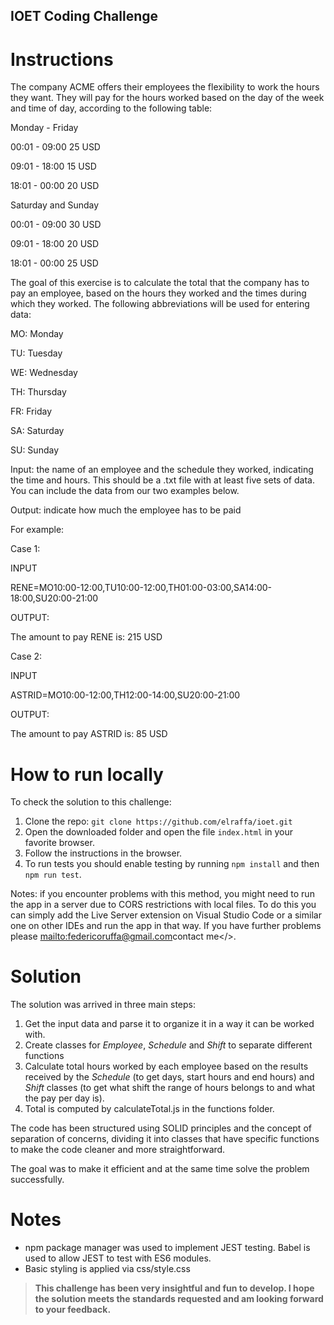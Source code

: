 ## IOET Coding Challenge

# Instructions

The company ACME offers their employees the flexibility to work the hours they want. They will pay for the hours worked based on the day of the week and time of day, according to the following table:

Monday - Friday

00:01 - 09:00 25 USD

09:01 - 18:00 15 USD

18:01 - 00:00 20 USD

Saturday and Sunday

00:01 - 09:00 30 USD

09:01 - 18:00 20 USD

18:01 - 00:00 25 USD

The goal of this exercise is to calculate the total that the company has to pay an employee, based on the hours they worked and the times during which they worked. The following abbreviations will be used for entering data:

MO: Monday

TU: Tuesday

WE: Wednesday

TH: Thursday

FR: Friday

SA: Saturday

SU: Sunday

Input: the name of an employee and the schedule they worked, indicating the time and hours. This should be a .txt file with at least five sets of data. You can include the data from our two examples below.

Output: indicate how much the employee has to be paid

For example:

Case 1:

INPUT

RENE=MO10:00-12:00,TU10:00-12:00,TH01:00-03:00,SA14:00-18:00,SU20:00-21:00

OUTPUT:

The amount to pay RENE is: 215 USD

Case 2:

INPUT

ASTRID=MO10:00-12:00,TH12:00-14:00,SU20:00-21:00

OUTPUT:

The amount to pay ASTRID is: 85 USD

# How to run locally

To check the solution to this challenge:

1. Clone the repo: `git clone https://github.com/elraffa/ioet.git`
2. Open the downloaded folder and open the file `index.html` in your favorite browser.
3. Follow the instructions in the browser.
4. To run tests you should enable testing by running `npm install` and then `npm run test`.

Notes: if you encounter problems with this method, you might need to run the app in a server due to CORS restrictions with local files. To do this you can simply add the Live Server extension on Visual Studio Code or a similar one on other IDEs and run the app in that way. If you have further problems please <mailto:federicoruffa@gmail.com>contact me</>.

# Solution

The solution was arrived in three main steps:

1. Get the input data and parse it to organize it in a way it can be worked with. 
2. Create classes for *Employee*, *Schedule* and *Shift* to separate different functions 
3. Calculate total hours worked by each employee based on the results received by the *Schedule* (to get days, start hours and end hours) and *Shift* classes (to get what shift the range of hours belongs to and what the pay per day is). 
4. Total is computed by calculateTotal.js in the functions folder.

The code has been structured using SOLID principles and the concept of separation of concerns, dividing it into classes that have specific functions to make the code cleaner and more straightforward.

The goal was to make it efficient and at the same time solve the problem successfully. 

# Notes

- npm package manager was used to implement JEST testing. Babel is used to allow JEST to test with ES6 modules.
- Basic styling is applied via css/style.css

>**This challenge has been very insightful and fun to develop. I hope the solution meets the standards requested and am looking forward to your feedback.**

